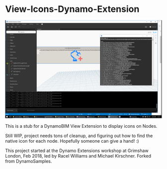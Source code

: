 # View-Icons-Dynamo-Extension

![](assets/banner.png)

This is a stub for a DynamoBIM View Extension to display icons on Nodes.

Still WIP, project needs tons of cleanup, and figuring out how to find the native icon for each node. Hopefully someone can give a hand! :)

This project started at the Dynamo Extensions workshop at Grimshaw London, Feb 2018, led by Racel Williams and Michael Kirschner. Forked from DynamoSamples.